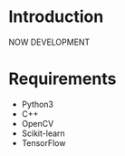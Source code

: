 # Introduction
NOW DEVELOPMENT

<!-- # Directory structure
root/  
&emsp;├ data/  
&emsp;├ image/  
&emsp;├ movie/  
&emsp;└  src/  
&emsp;&emsp;&ensp;├ cpp/  
&emsp;&emsp;&ensp;│&emsp;├ Makefile   
&emsp;&emsp;&ensp;│&emsp;├ main.cpp   
&emsp;&emsp;&ensp;│&emsp;├ tracking_template.cpp   
&emsp;&emsp;&ensp;│&emsp;└ tracking_util.cpp   
&emsp;&emsp;&ensp;│   
&emsp;&emsp;&ensp;└ python/  
&emsp;&emsp;&emsp;&emsp;&emsp;├ tracking_hungarian.py   
&emsp;&emsp;&emsp;&emsp;&emsp;├ tracking_template.py  
&emsp;&emsp;&emsp;&emsp;&emsp;└ tracking_util.py    -->

# Requirements
* Python3
* C++
* OpenCV
* Scikit-learn
* TensorFlow
